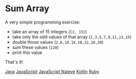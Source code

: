 # Sum Array

A very simple programming exercise:

- take an array of 15 integers (`[1, 15]`)
- take only the odd values of that array (`1,3,5,7,9,11,13,15`)
- double those values (`2,6,10,14,18,22,26,30`)
- sum these values (`128`)
- print this value

That's it!

[Java](src/sumarray/SumArray.java)
[JavaScript](src/sumarray/sum_array.js)
[JavaScript Naieve](src/sumarray/sum_array_naieve.js)
[Kotlin](src/sumarray/SumArray.kt)
[Ruby](src/sumarray/sum_array.rb)


